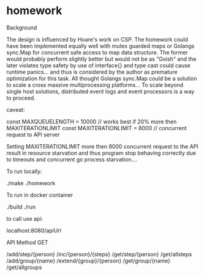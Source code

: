 # homework

Background

The design is influenced by Hoare's work on CSP.
The homework could have been implemented equally well with mutex guarded maps
or  Golangs sync.Map for concurrent safe access to map data structure.
The former would probably perform slightly better but would not be as "Goish" and the later 
violates type safety by use of interface{} and type cast could cause runtime panics... and thus is considered by the author as premature optimization
for this task.
All thought Golangs sync.Map could be a solution to scale a cross massive multiprocessing platforms...
To scale beyond single host solutions, distributed event logs and event processors is a way to proceed.

caveat:

const MAXQUEUELENGTH = 10000 // works best if 20% more then MAXITERATIONLIMIT
const MAXITERATIONLIMIT = 8000 // concurrent request to API server

Setting MAXITERATIONLIMIT more then 8000 concurrent request to the API result in resource starvation and thus
program stop behaving correctly due to timeouts and concurrent go process starvation....


To run locally:

./make
./homework   


To run in docker container

./build
./run

to call use api:

localhost:8080/apiUrl




API 
Method GET

/add/step/{person}
/inc/{person}/{steps}
/get/step/{person}
/get/allsteps
/add/group/{name}
/extend/{group}/{person}
/get/group/{name}
/get/allgroups


